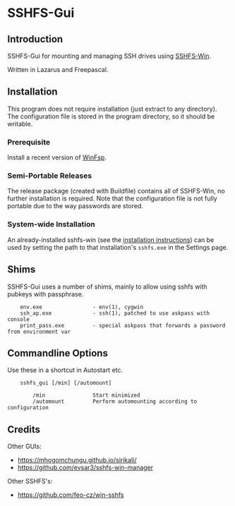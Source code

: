 # SSHFS-Gui

## Introduction

SSHFS-Gui for mounting and managing SSH drives using [SSHFS-Win](https://github.com/billziss-gh/sshfs-win).

Written in Lazarus and Freepascal.

## Installation

This program does not require installation (just extract to any directory). The configuration file is stored in the program directory, so it should be writable.

### Prerequisite

Install a recent version of [WinFsp](https://github.com/billziss-gh/winfsp/releases).

### Semi-Portable Releases

The release package (created with Buildfile) contains all of SSHFS-Win, no further installation is required.
Note that the configuration file is not fully portable due to the way passwords are stored.

### System-wide Installation

An already-installed sshfs-win (see the [installation instructions](https://github.com/billziss-gh/sshfs-win/blob/master/README.md)) can be used
by setting the path to that installation's `sshfs.exe` in the Settings page.

## Shims

SSHFS-Gui uses a number of shims, mainly to allow using sshfs with pubkeys with passphrase.

```
    env.exe                - env(1), cygwin
    ssh_ap.exe             - ssh(1), patched to use askpass with console
    print_pass.exe         - special askpass that forwards a password from environment var
```

## Commandline Options

Use these in a shortcut in Autostart etc.

```
    sshfs_gui [/min] [/automount]

        /min               Start minimized
        /automount         Perform automounting according to configuration
```


## Credits

Other GUIs:

 * https://mhogomchungu.github.io/sirikali/
 * https://github.com/evsar3/sshfs-win-manager

Other SSHFS's:
 * https://github.com/feo-cz/win-sshfs
